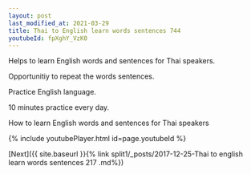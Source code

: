 ```yaml
---
layout: post
last_modified_at: 2021-03-29
title: Thai to English learn words sentences 744 
youtubeId: fpXghY_VzK0
---
```

 
 
Helps to learn English words and sentences for Thai speakers.

Opportunitiy to repeat the words sentences. 

Practice English language. 
 
10 minutes practice every day. 
 
How to learn English words and sentences for Thai speakers 
 
{% include youtubePlayer.html id=page.youtubeId %}
 
 
[Next]({{ site.baseurl }}{% link  split1/_posts/2017-12-25-Thai to english learn words sentences 217 .md%})
 
